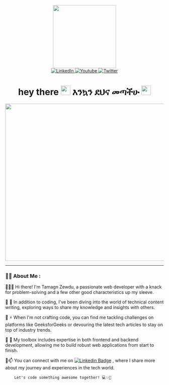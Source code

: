 <div id="header" align="center" >
  <img src="https://media.giphy.com/media/gjrYDwbjnK8x36xZIO/giphy.gif" width="200" height="200"/>
</div>
<div id="badges" align="center">
  <a href="your-linkedin-URL" margin="3px">
    <img src="https://img.shields.io/badge/LinkedIn-blue?style=for-the-badge&logo=linkedin&logoColor=white" alt="LinkedIn "/>
  </a>
  <a href="your-youtube-URL">
    <img src="https://img.shields.io/badge/Instagram-red?style=for-the-badge&logo=instagram&logoColor=white" alt="Youtube "/>
  </a>
  <a href="your-twitter-URL">
    <img src="https://img.shields.io/badge/Twitter-blue?style=for-the-badge&logo=twitter&logoColor=white" alt="Twitter "/>
  </a>
</div>
<div align="center">
  <img src="https://komarev.com/ghpvc/?username=tamiopia&style=flat-square&color=blue" alt="" align="center"/>
</div>
<h1 align="center">
  hey there
  <img src="https://media.giphy.com/media/hvRJCLFzcasrR4ia7z/giphy.gif" width="30px"/>
  እንኳን ደህና መጣችሁ 
  <img src="https://media.giphy.com/media/8YBM61XW2vZJykO0j4/giphy.gif?cid=ecf05e4793pedobi6bvrnu55uv8zdcsalz665ov5abun092t&ep=v1_gifs_search&rid=giphy.gif&ct=g" width="30px"/>
</h1>

<div align="center">
  <img src="https://media.giphy.com/media/2ikwIgNrmPZICNmRyX/giphy.gif" width="800" height="500"/>
</div>

---
### :woman_technologist: About Me :

 💠👩‍💻 Hi there! I'm Tamagn Zewdu, a passionate web developer with a knack for problem-solving and a few other good characteristics up my sleeve.

💠 🌱 In addition to coding, I've been diving into the world of technical content writing, exploring ways to share my knowledge and insights with others.

💠 ⚡ When I'm not crafting code, you can find me tackling challenges on platforms like GeeksforGeeks or devouring the latest tech articles to stay on top of industry trends.

💠 🔧 My toolbox includes expertise in both frontend and backend development, allowing me to build robust web applications from start to finish.

💠📫 You can connect with me on [![Linkedin Badge](https://img.shields.io/badge/-tamagn-blue?style=flat&logo=Linkedin&logoColor=white)](your-linkedin-url) , where I share more about my journey and experiences in the tech world.

        Let's code something awesome together! 💻✨🍾

